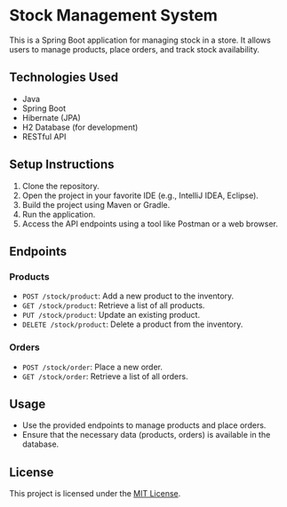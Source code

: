 # Stock Management System

This is a Spring Boot application for managing stock in a store. It allows users to manage products, place orders, and track stock availability.

## Technologies Used
- Java
- Spring Boot
- Hibernate (JPA)
- H2 Database (for development)
- RESTful API

## Setup Instructions
1. Clone the repository.
2. Open the project in your favorite IDE (e.g., IntelliJ IDEA, Eclipse).
3. Build the project using Maven or Gradle.
4. Run the application.
5. Access the API endpoints using a tool like Postman or a web browser.

## Endpoints

### Products
- `POST /stock/product`: Add a new product to the inventory.
- `GET /stock/product`: Retrieve a list of all products.
- `PUT /stock/product`: Update an existing product.
- `DELETE /stock/product`: Delete a product from the inventory.

### Orders
- `POST /stock/order`: Place a new order.
- `GET /stock/order`: Retrieve a list of all orders.

## Usage
- Use the provided endpoints to manage products and place orders.
- Ensure that the necessary data (products, orders) is available in the database.


## License
This project is licensed under the [MIT License](LICENSE).

